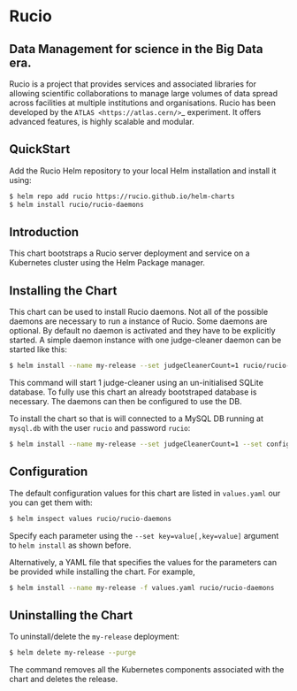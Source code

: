 # Rucio

##  Data Management for science in the Big Data era.

Rucio is a project that provides services and associated libraries for allowing scientific collaborations to manage large volumes of data spread across facilities at multiple institutions and organisations. Rucio has been developed by the `ATLAS <https://atlas.cern/>`_ experiment. It offers advanced features, is highly scalable and modular.

## QuickStart

Add the Rucio Helm repository to your local Helm installation and install it using:

```bash
$ helm repo add rucio https://rucio.github.io/helm-charts
$ helm install rucio/rucio-daemons
```

## Introduction

This chart bootstraps a Rucio server deployment and service on a Kubernetes cluster using the Helm Package manager.

## Installing the Chart

This chart can be used to install Rucio daemons. Not all of the possible daemons are necessary to run a instance of Rucio. Some daemons are optional. By default no daemon is activated and they have to be explicitly started. A simple daemon instance with one judge-cleaner daemon can be started like this:

```bash
$ helm install --name my-release --set judgeCleanerCount=1 rucio/rucio-daemons
```

This command will start 1 judge-cleaner using an un-initialised SQLite database. To fully use this chart an already bootstraped database is necessary. The daemons can then be configured to use the DB.

To install the chart so that is will connected to a MySQL DB running at `mysql.db` with the user `rucio` and password `rucio`:

```bash
$ helm install --name my-release --set judgeCleanerCount=1 --set config.database.default="mysql://rucio:rucio@mysql.db/rucio" rucio/rucio-daemons
```

## Configuration

The default configuration values for this chart are listed in `values.yaml` our you can get them with:

```bash
$ helm inspect values rucio/rucio-daemons
```

Specify each parameter using the `--set key=value[,key=value]` argument to `helm install` as shown before.

Alternatively, a YAML file that specifies the values for the parameters can be provided while installing the chart. For example,

```bash
$ helm install --name my-release -f values.yaml rucio/rucio-daemons
```

## Uninstalling the Chart

To uninstall/delete the `my-release` deployment:

```bash
$ helm delete my-release --purge
```

The command removes all the Kubernetes components associated with the chart and deletes the release.
